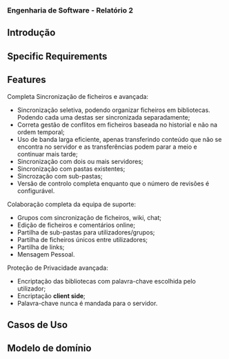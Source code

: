 ### **Engenharia de Software - Relatório 2**

## **Introdução**

## **Specific Requirements**

## **Features**

Completa Sincronização de ficheiros e avançada:

- Sincronização seletiva, podendo organizar ficheiros em bibliotecas. Podendo cada uma destas ser sincronizada separadamente;
- Correta gestão de conflitos em ficheiros baseada no historial e não na ordem temporal;
- Uso de banda larga eficiente, apenas transferindo conteúdo que não se encontra no servidor e as transferências podem parar a meio e  continuar mais tarde;
- Sincronização com dois ou mais servidores;
- Sincronização com pastas existentes;
- Sincrozação com sub-pastas;
- Versão de controlo completa enquanto que o número de revisões é configurável.

Colaboração completa da equipa de suporte:

- Grupos com sincronização de ficheiros, wiki, chat;
- Edição de ficheiros e comentários online;
- Partilha de sub-pastas para utilizadores/grupos;
- Partilha de ficheiros únicos entre utilizadores;
- Partilha de links;
- Mensagem Pessoal.

Proteção de Privacidade avançada:

- Encriptação das bibliotecas com palavra-chave escolhida pelo utilizador;
- Encriptação **client side**;
- Palavra-chave nunca é mandada para o servidor.

## **Casos de Uso**

## **Modelo de domínio**
